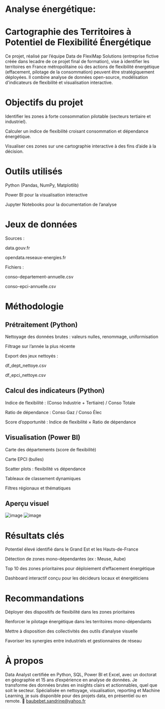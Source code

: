 # Analyse énergétique: 
# Cartographie des Territoires à Potentiel de Flexibilité Énergétique
Ce projet, réalisé par l’équipe Data de FlexiMap Solutions (entreprise fictive créée dans lecadre de ce projet final de formation), vise à identifier les territoires en France métropolitaine où des actions de flexibilité énergétique (effacement, pilotage de la consommation) peuvent être stratégiquement déployées. Il combine analyse de données open-source, modélisation d'indicateurs de flexibilité et visualisation interactive.

# Objectifs du projet
Identifier les zones à forte consommation pilotable (secteurs tertiaire et industriel).

Calculer un indice de flexibilité croisant consommation et dépendance énergétique.

Visualiser ces zones sur une cartographie interactive à des fins d’aide à la décision.

# Outils utilisés
Python (Pandas, NumPy, Matplotlib)

Power BI pour la visualisation interactive

Jupyter Notebooks pour la documentation de l’analyse

# Jeux de données
Sources :

data.gouv.fr

opendata.reseaux-energies.fr

Fichiers :

conso-departement-annuelle.csv

conso-epci-annuelle.csv

# Méthodologie
## Prétraitement (Python)
Nettoyage des données brutes : valeurs nulles, renommage, uniformisation

Filtrage sur l’année la plus récente

Export des jeux nettoyés :

df_dept_nettoye.csv

df_epci_nettoye.csv

## Calcul des indicateurs (Python)
Indice de flexibilité : (Conso Industrie + Tertiaire) / Conso Totale

Ratio de dépendance : Conso Gaz / Conso Élec

Score d’opportunité : Indice de flexibilité × Ratio de dépendance

## Visualisation (Power BI)
Carte des départements (score de flexibilité)

Carte EPCI (bulles)

Scatter plots : flexibilité vs dépendance

Tableaux de classement dynamiques

Filtres régionaux et thématiques

## Aperçu visuel 
![image](https://github.com/user-attachments/assets/61738966-5559-4c51-ab7d-28072bc8afa5)
![image](https://github.com/user-attachments/assets/ec9c4551-945b-47cf-9f2e-26b505486de7)

# Résultats clés
Potentiel élevé identifié dans le Grand Est et les Hauts-de-France

Détection de zones mono-dépendantes (ex : Meuse, Aube)

Top 10 des zones prioritaires pour déploiement d’effacement énergétique

Dashboard interactif conçu pour les décideurs locaux et énergéticiens

# Recommandations
Déployer des dispositifs de flexibilité dans les zones prioritaires

Renforcer le pilotage énergétique dans les territoires mono-dépendants

Mettre à disposition des collectivités des outils d’analyse visuelle

Favoriser les synergies entre industriels et gestionnaires de réseau


# À propos
Data Analyst certifiée en Python, SQL, Power BI et Excel, avec un doctorat en géographie et 15 ans d’expérience en analyse de données.
Je transforme des données brutes en insights clairs et actionnables, quel que soit le secteur.
Spécialisée en nettoyage, visualisation, reporting et Machine Learning, je suis disponible pour des projets data, en présentiel ou en remote.
📩 baubebet.sandrine@yahoo.fr
